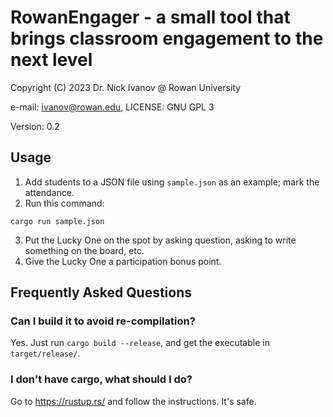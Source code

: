 # RowanEngager - a small tool that brings classroom engagement to the next level

Copyright (C) 2023 Dr. Nick Ivanov @ Rowan University

e-mail: ivanov@rowan.edu, LICENSE: GNU GPL 3

Version: 0.2

## Usage

1. Add students to a JSON file using `sample.json` as an example; mark the attendance.
2. Run this command:
```
cargo run sample.json
```
3. Put the Lucky One on the spot by asking question, asking to write something on the board, etc.
4. Give the Lucky One a participation bonus point.

## Frequently Asked Questions

### Can I build it to avoid re-compilation?
Yes. Just run `cargo build --release`, and get the executable in `target/release/`.

### I don't have cargo, what should I do?

Go to https://rustup.rs/ and follow the instructions. It's safe.